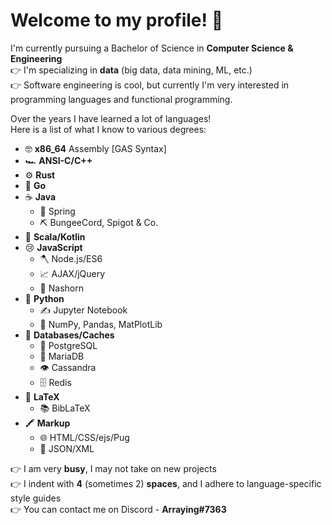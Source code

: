 # Welcome to my profile! 👋

I'm currently pursuing a Bachelor of Science in **Computer Science & Engineering**  
👉 I'm specializing in **data** (big data, data mining, ML, etc.)  
👉 Software engineering is cool, but currently I'm very interested in programming languages and functional programming.

Over the years I have learned a lot of languages!  
Here is a list of what I know to various degrees:


- 🤓 **x86_64** Assembly [GAS Syntax]
- 🏎️ **ANSI-C/C++**
- ⚙️ **Rust**
- 🐹 **Go**
- ☕ **Java**
   - 🌱 Spring
   - ⛏️ BungeeCord, Spigot & Co.
- 🎩 **Scala/Kotlin**
- 😢 **JavaScript**
  - 🪓 Node.js/ES6
  - 📈 AJAX/jQuery
  - 🦏 Nashorn
- 🐍 **Python**
  - ✍️ Jupyter Notebook
  - 🔢 NumPy, Pandas, MatPlotLib
- 💾 **Databases/Caches**
  - 🐘 PostgreSQL
  - 🐬 MariaDB
  - 👁️ Cassandra
  - 🗄️ Redis
- 📰 **LaTeX**
  - 📚 BibLaTeX
- 🖍️ **Markup**
  - 🌐 HTML/CSS/ejs/Pug
  - 🎈 JSON/XML

👉 I am very **busy**, I may not take on new projects  
👉 I indent with **4** (sometimes 2) **spaces**, and I adhere to language-specific style guides  
👉 You can contact me on Discord - **Arraying#7363**
